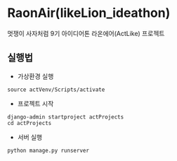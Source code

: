 # RaonAir(likeLion_ideathon)
멋쟁이 사자처럼 9기 아이디어톤 라온에어(ActLike) 프로젝트

## 실행법
- 가상환경 실행
```
source actVenv/Scripts/activate
```
- 프로젝트 시작
```
django-admin startproject actProjects
cd actProjects
```
- 서버 실행
```
python manage.py runserver
```
